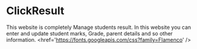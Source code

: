 # ClickResult
This website is completely Manage students result. In this website you can enter and update student marks, Grade, parent details and so other information. 
<href='https://fonts.googleapis.com/css?family=Flamenco' />
